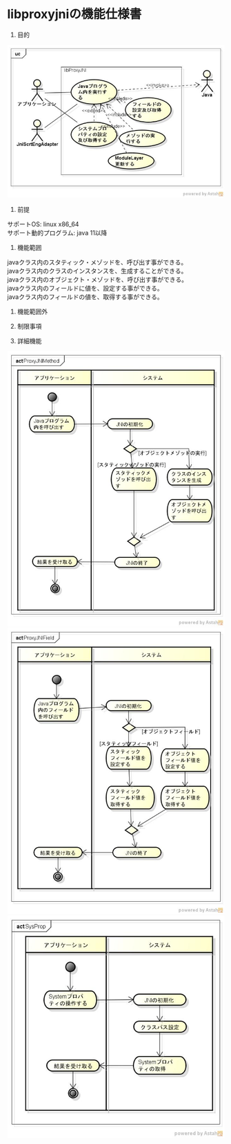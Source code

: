 libproxyjniの機能仕様書
=======================
1. 目的

![](images/ucProxyJNI.jpg)  

1. 前提

サポートOS: linux x86_64  
サポート動的プログラム: java 11以降  

1. 機能範囲

javaクラス内のスタティック・メゾッドを、呼び出す事ができる。  
javaクラス内のクラスのインスタンスを、生成することができる。  
javaクラス内のオブジェクト・メゾッドを、呼び出す事ができる。  
javaクラス内のフィールドに値を、設定する事ができる。  
javaクラス内のフィールドの値を、取得する事ができる。  

1. 機能範囲外

1. 制限事項

1. 詳細機能

![](images/actProxyJNIMethod.jpg)  
![](images/actProxyJNIField.jpg)  
![](images/actSysProp.jpg)  

